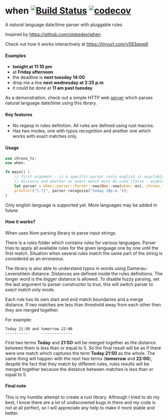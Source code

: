 # when    [![Build Status](https://travis-ci.com/risboo6909/when.svg?token=sEoRH24ki1j8CFisEvo5&branch=master)](https://travis-ci.com/risboo6909/when) [![codecov](https://codecov.io/gh/risboo6909/when/branch/master/graph/badge.svg)](https://codecov.io/gh/risboo6909/when)

A natural language date/time parser with pluggable rules

Inspired by https://github.com/olebedev/when

Check out how it works interactively at https://tinyurl.com/y593ppw6

#### Examples

* **tonight at 11:10 pm**
* at **Friday afternoon**
* the deadline is **next tuesday 14:00**
* drop me a line **next wednesday at 2:25 p.m**
* it could be done at **11 am past tuesday**

As a demonstration, check out a simple HTTP web [server](https://github.com/risboo6909/when-http) which parses natural language date/time using this library.

#### Key features

* No regexp in rules definition. All rules are defined using rust macros.
* Has two modes, one with typos recognition and another one which works with exact matches only.

#### Usage

```Rust
use chrono_tz;
use when;

fn main() {
    // first argument - is a specific parser (only english is available for the moment), then a timezone, maximum merge
    // distance and whether an exact match must be used (false - enables fuzzy matching)
    let parser = when::parser::Parser::new(Box::new(when::en), chrono_tz::Europe::Moscow, 3, false);
    println!("{:?}", parser.recognize("today 18p.m."));
}
```

Only english language is supported yet. More languages may be added in future.

#### How it works?

When uses Nom parsing library to parse input strings.

There is a *rules* folder which contains rules for various languages. Parser tries to apply all available rules for the given language one by one until the first match. Situation when several rules match the same part of the string is considered as an erroneous.

The library is also able to understand typos in words using Damerau-Levenshtein distance. Distances are defined inside the rules definitions. The longer word is the bigger distance is allowed. To disable fuzzy parsing, set the last argument to parser constructor to *true*, this will switch parser to *exact match only* mode.

Each rule has its own start and end match boundaries and a merge distance. If two matches are less than threshold away from each other then they are merged together.

For example:

```
Today 21:50 and tomorrow 22:00
-----------     --------------
```

First two terms **Today** and **21:5O** will be merged together as the distance between them is less than or equal to 5. So the final result will be as if there were one match which captures the term **Today 21:50** as the whole. The same thing will happen with the next two terms (**tomorrow** and **22:00**), despite the fact that they match by different rules, rules results will be merged together because the distance between matches is less than or equal to 5.

#### Final note

This is my humble attempt to create a rust library. Although I tried to do my best, I know there are a lot of undiscovered bugs in there and my code is not at all perfect, so I will appreciate any help to make it more stable and better.
